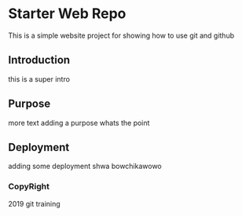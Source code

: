 # Starter Web Repo

This is a simple website project for showing how to use git and github

## Introduction

this is a super intro

## Purpose

more text
adding a purpose
whats the point

## Deployment

adding some deployment shwa
bowchikawowo

### CopyRight

2019 git training